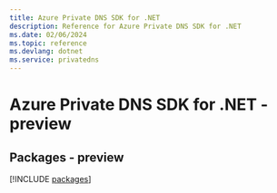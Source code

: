 ```yaml
---
title: Azure Private DNS SDK for .NET
description: Reference for Azure Private DNS SDK for .NET
ms.date: 02/06/2024
ms.topic: reference
ms.devlang: dotnet
ms.service: privatedns
---
```

# Azure Private DNS SDK for .NET - preview
## Packages - preview
[!INCLUDE [packages](private-dns-index.md)]